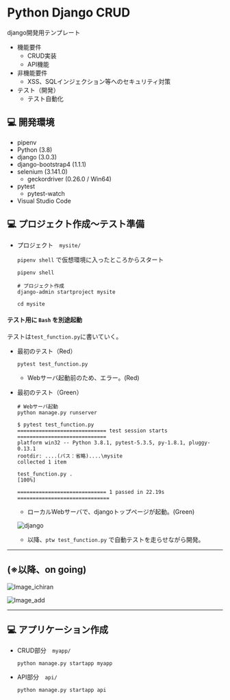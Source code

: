 # Python Django CRUD

django開発用テンプレート

- 機能要件
  - CRUD実装
  - API機能
- 非機能要件
  - XSS、SQLインジェクション等へのセキュリティ対策
- テスト（開発）
  - テスト自動化


## 💻 開発環境

- pipenv
- Python (3.8)
- django  (3.0.3)
- django-bootstrap4 (1.1.1)
- selenium (3.141.0)
  - geckordriver (0.26.0 / Win64)
- pytest
  - pytest-watch
- Visual Studio Code


## 💻 プロジェクト作成～テスト準備

- プロジェクト　`mysite/`

  `pipenv shell` で仮想環境に入ったところからスタート
  ```
  pipenv shell

  # プロジェクト作成
  django-admin startproject mysite

  cd mysite
  ```

#### テスト用に `Bash` を別途起動

テストは`test_function.py`に書いていく。

- 最初のテスト（Red）
    ```
    pytest test_function.py
    ```
    - Webサーバ起動前のため、エラー。(Red)

- 最初のテスト（Green）
    ```
    # Webサーバ起動
    python manage.py runserver
    ```

    ```
    $ pytest test_function.py
    ============================= test session starts =============================
    platform win32 -- Python 3.8.1, pytest-5.3.5, py-1.8.1, pluggy-0.13.1
    rootdir: ....(パス：省略)....\mysite
    collected 1 item

    test_function.py .                                                       [100%]

    ============================= 1 passed in 22.19s ==============================
    ```

    - ローカルWebサーバで、djangoトップページが起動。(Green)

    ![django](https://user-images.githubusercontent.com/33124627/74706776-30a76600-525b-11ea-80ce-e85dfa17bbb1.png)

    - 以降、`ptw test_function.py` で自動テストを走らせながら開発。


---


## (※以降、on going)

  ![Image_ichiran](https://user-images.githubusercontent.com/33124627/75225335-bdb76580-57ed-11ea-82aa-36919d9af6f0.png)

  ![Image_add](https://user-images.githubusercontent.com/33124627/75225458-fc4d2000-57ed-11ea-847e-410c749c2b67.png)

---

## 💻 アプリケーション作成

- CRUD部分　`myapp/`
  ```
  python manage.py startapp myapp
  ```

- API部分　`api/`
  ```
  python manage.py startapp api
  ```

